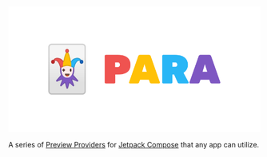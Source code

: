 <p align="center">
  <img src="https://github.com/yasan-org/para/blob/main/README.png" />
</p>

A series of [Preview Providers](https://developer.android.com/reference/kotlin/androidx/compose/ui/tooling/preview/PreviewParameter) for [Jetpack Compose](https://developer.android.com/jetpack/compose) that any app can utilize.